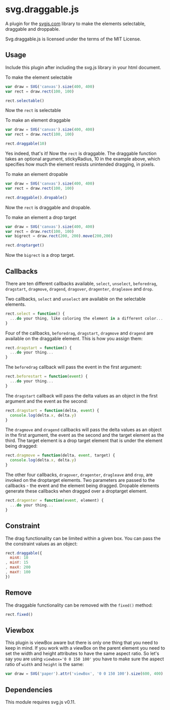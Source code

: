 # svg.draggable.js

A plugin for the [svgjs.com](http://svgjs.com) library to make the elements selectable, draggable and droppable.

Svg.draggable.js is licensed under the terms of the MIT License.

## Usage
Include this plugin after including the svg.js library in your html document.

To make the element selectable

```javascript
var draw = SVG('canvas').size(400, 400)
var rect = draw.rect(100, 100)

rect.selectable()
```
Now the  `rect` is selectable

To make an element draggable

```javascript
var draw = SVG('canvas').size(400, 400)
var rect = draw.rect(100, 100)

rect.draggable(10)
```

Yes indeed, that's it! Now the `rect` is draggable. The draggable function takes an optional argument,
stickyRadius, 10 in the example above, which specifies how much the element resists unintended dragging, in pixels.

To make an element dropable

```javascript
var draw = SVG('canvas').size(400, 400)
var rect = draw.rect(100, 100)

rect.draggable().dropable()
```

Now the `rect` is draggable and dropable.

To make an element a drop target

```javascript
var draw = SVG('canvas').size(400, 400)
var rect = draw.rect(100, 100)
var bigrect = draw.rect(200, 200).move(200,200)

rect.droptarget()
```

Now the `bigrect` is a drop target.


## Callbacks
There are ten different callbacks available, `select`, `unselect`, `beforedrag`, `dragstart`, `dragmove`, `dragend`, `dragover`, `dragenter`, `dragleave` and `drop`. 

Two callbacks, `select` and `unselect` are available on the selectable elements.

```javascript
rect.select = function() {
  ...do your thing, like coloring the element in a different color...
}
```

Four of the callbacks, `beforedrag`, `dragstart`, `dragmove` and `dragend` are available on the draggable element. This is how you assign them:

```javascript
rect.dragstart = function() {
  ...do your thing...
}
```

The `beforedrag` callback will pass the event in the first argument:

```javascript
rect.beforestart = function(event) {
  ...do your thing...
}
```

The `dragstart` callback will pass the delta values as an object in the first argument and the event as the second:

```javascript
rect.dragstart = function(delta, event) {
  console.log(delta.x, delta.y)
}
```

The `dragmove` and `dragend` callbacks will pass the delta values as an object in the first argument, the event as the second and the target element as the third. The target element is a drop target element that is under the element being dragged:

```javascript
rect.dragmove = function(delta, event, target) {
  console.log(delta.x, delta.y)
}
```


The other four callbacks, `dragover`, `dragenter`, `dragleave` and `drop`, are invoked on the droptarget elements. Two parameters are passed to the callbacks - the event and the element being dragged. Dropable elements generate these callbacks when dragged over a droptarget element.

```javascript
rect.dragenter = function(event, element) {
  ...do your thing...
}
```


## Constraint
The drag functionality can be limited within a given box. You can pass the the constraint values as an object:

```javascript
rect.draggable({
  minX: 10
, minY: 15
, maxX: 200
, maxY: 100
})
```


## Remove
The draggable functionality can be removed with the `fixed()` method:

```javascript
rect.fixed()
```


## Viewbox
This plugin is viewBox aware but there is only one thing that you need to keep in mind. If you work with a viewBox on the parent element you need to set the width and height attributes to have the same aspect ratio. So let's say you are using `viewbox='0 0 150 100'` you have to make sure the aspect ratio of `width` and `height` is the same:

```javascript
var draw = SVG('paper').attr('viewBox', '0 0 150 100').size(600, 400)
```


## Dependencies
This module requires svg.js v0.11.
